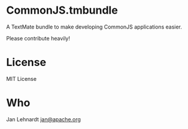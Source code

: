 # CommonJS.tmbundle

A TextMate bundle to make developing CommonJS applications easier.

Please contribute heavily!

# License

MIT License

# Who

Jan Lehnardt <jan@apache.org>
